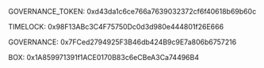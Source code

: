 GOVERNANCE_TOKEN: 0xd43da1c6ce766a7639032372cf6f40618b69b60c

TIMELOCK: 0x98F13ABc3C4F75750Dc0d3d980e444801f26E666

GOVERNANCE: 0x7FCed2794925F3B46db424B9c9E7a806b6757216

BOX:    0x1A859971391f1ACE0170B83c6eCBeA3Ca74496B4


